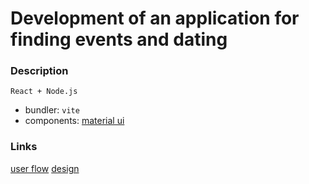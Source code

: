 # Development of an application for finding events and dating

### Description

`React + Node.js`

- bundler: `vite`
- components: [material ui](https://mui.com/material-ui/) 

### Links

[user flow](https://www.figma.com/board/qL3oxz34GgTLptCsbvR38h/Web?node-id=0-1&t=XDp79snrnAYDIJhW-1)
[design](https://www.figma.com/design/hc88XgVqXU3bqWcEs0itbK/photo_editor?node-id=0-1&node-type=canvas&t=Bjhc9uakJW3KMd1k-0)
